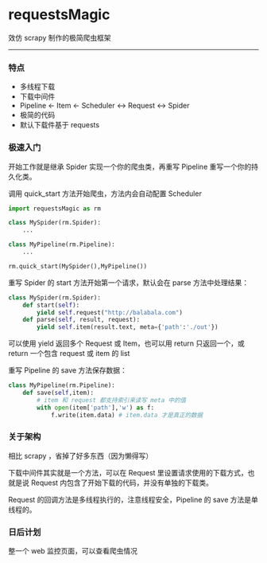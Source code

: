 # requestsMagic

效仿 scrapy 制作的极简爬虫框架

-----

### 特点

- 多线程下载
- 下载中间件
- Pipeline ← Item ← Scheduler ↔ Request ↔ Spider
- 极简的代码
- 默认下载件基于 requests

### 极速入门

开始工作就是继承 Spider 实现一个你的爬虫类，再重写 Pipeline 重写一个你的持久化类。

调用 quick_start 方法开始爬虫，方法内会自动配置 Scheduler

```python
import requestsMagic as rm

class MySpider(rm.Spider):
    ...

class MyPipeline(rm.Pipeline):
    ...

rm.quick_start(MySpider(),MyPipeline())
```

重写 Spider 的 start 方法开始第一个请求，默认会在 parse 方法中处理结果：

```python
class MySpider(rm.Spider):
    def start(self):
        yield self.request("http://balabala.com")
    def parse(self, result, request):
        yield self.item(result.text, meta={'path':'./out'})
```

可以使用 yield 返回多个 Request 或 Item，也可以用 return 只返回一个，或 return 一个包含 request 或 item 的 list

重写 Pipeline 的 save 方法保存数据：

```python
class MyPipeline(rm.Pipeline):
    def save(self,item):
        # item 和 request 都支持索引来读写 meta 中的值
        with open(item['path'],'w') as f:
            f.write(item.data) # item.data 才是真正的数据
```

### 关于架构

相比 scrapy ，省掉了好多东西（因为懒得写）

下载中间件其实就是一个方法，可以在 Request 里设置请求使用的下载方式，也就是说 Request 内包含了开始下载的代码，并没有单独的下载类。

Request 的回调方法是多线程执行的，注意线程安全，Pipeline 的 save 方法是单线程的。

### 日后计划

整一个 web 监控页面，可以查看爬虫情况

